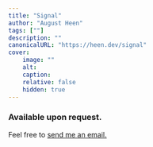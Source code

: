 ```yaml
---
title: "Signal"
author: "August Heen"
tags: [""]
description: ""
canonicalURL: "https://heen.dev/signal"
cover:
    image: ""
    alt: 
    caption:
    relative: false
    hidden: true
---
```


### Available upon request.

Feel free to [send me an email.](mailto:august@heen.dev)

